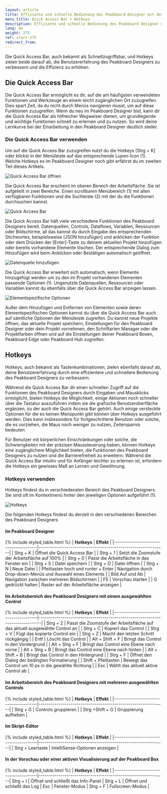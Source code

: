 ```yaml
---
layout: article
title: Effiziente und schnelle Bedienung des Peakboard Designer mit der Quick Access Bar und Hotkeys
menu_title: Quick Access Bar + Hotkeys
description: Effiziente und schnelle Bedienung des Peakboard Designer mit der Quick Access Bar und Hotkeys
lang: de
weight: 275
ref: start-275
redirect_from:
---
```


Die Quick Access Bar, auch bekannt als Schnellzugriffsbar, und Hotkeys zielen beide darauf ab, die Benutzererfahrung des Peakboard Designers zu verbessern und die Effizienz zu erhöhen.

## Die Quick Access Bar

Die Quick Access Bar ermöglicht es dir, auf die am häufigsten verwendeten Funktionen und Werkzeuge an einem leicht zugänglichen Ort zuzugreifen. Dies spart Zeit, da du nicht durch Menüs navigieren musst, um auf diese Funktionen zuzugreifen.
Wenn du neu im Peakboard Designer bist, kann dir die Quick Access Bar als hilfreicher Wegweiser dienen, um grundlegende und wichtige Funktionen schnell zu erlernen und zu nutzen. So wird deine Lernkurve bei der Einarbeitung in den Peakboard Designer deutlich steiler.

### Die Quick Access Bar verwenden

Um auf die Quick Access Bar zuzugreifen nutzt du die Hotkeys [Strg + K] oder klickst in der Menüleiste auf das entsprechende Lupen-Icon (1). Welche Hotkeys es im Peakboard Designer noch gibt erfährst du im zweiten Teil dieses Artikels.

![Quick Access Bar öffnen](/assets/images/get_started/de_quick-access-01.png)

Die Quick Access Bar erscheint im oberen Bereich der Arbeitsfläche. Sie ist aufgeteilt in zwei Bereiche. Einen scrollbaren Menübereich (1) mit allen verfügbaren Funktionen und die Suchleiste (2) mit der du die Funktionen durchsuchen kannst.

![Quick Access Bar](/assets/images/get_started/de_quick-access-02.png)

Die Quick Access Bar hält viele verschiedene Funktionen des Peakboard Designers bereit.
Datenquellen, Controls, Dataflows, Variablen, Ressourcen oder Bildschirme, all das kannst du durch Eingabe des entsprechenden Stichwortes, beispielsweise [JSON hinzufügen] und anklicken der Funktion oder dem Drücken der [Enter]-Taste zu deinem aktuellen Projekt hinzufügen oder bereits vorhandene Elemente löschen. Der entsprechende Dialog zum Hinzufügen wird beim Anklicken oder Bestätigen automatisch geöffnet.

![Datenquelle hinzufügen](/assets/images/get_started/de_quick-access-03.png)

Die Quick Access Bar erweitert sich automatisch, wenn Elemente hinzugefügt werden um zu den im Projekt vorhandenen Elementen passende Optionen (1). Ungenutzte Datenquellen, Ressourcen oder Variablen kannst du ebenfalls über die Quick Access Bar anzeigen lassen.

![Elementspezifische Optionen](/assets/images/get_started/de_quick-access-04.png)

Außer dem Hinzufügen und Entfernen von Elementen sowie deren Elementspezifischen Optionen kannst du über die Quick Access Bar auch auf sämtliche Optionen der Menüleiste zugreifen. Du kannst neue Projekte öffnen, das aktuelle Projekt speichern, Einstellungen für den Peakboard Designer oder dein Projekt vornehmen, den Schriftarten Manager oder die Projektfarben öffnen und auf die Einstellungen deiner Peakboard Boxen, Peakboard Edge oder Peakboard Hub zugreifen.

## Hotkeys

Hotkeys, auch bekannt als Tastenkombinationen, zielen ebenfalls darauf ab, deine Benutzererfahrung durch eine effizientere und schnellere Bedienung des Peakboard Designers zu verbessern.

Während die Quick Access Bar dir einen schnellen Zugriff auf die Funktionen des Peakboard Designers durch Eingaben und Mausklicks ermöglicht, bieten Hotkeys die Möglichkeit, einige Aktionen noch schneller über die Tastatur auszuführen indem sie die grafische Benutzeroberfläche ergänzen, zu der auch die Quick Access Bar gehört. Auch einige versteckte Optionen für die es keinen Menüpunkt gibt können über Hotkeys ausgeführt werden. Dies kann insbesondere für fortgeschrittene Benutzer oder solche, die es vorziehen, die Maus noch weniger zu nutzen, Zeitersparnis bedeuten.

Für Benutzer mit körperlichen Einschränkungen oder solche, die Schwierigkeiten mit der präzisen Maussteuerung haben, können Hotkeys eine zugänglichere Möglichkeit bieten, die Funktionen des Peakboard Designers zu nutzen und die Barrierefreiheit zu erweitern.
Während die Quick Access Bar intuitiv und für Anfänger leichter zu erlernen ist, erfordern die Hotkeys ein gewisses Maß an Lernen und Gewöhnung.

### Hotkeys verwenden

Hotkeys findest du in verschiedensten Bereich des Peakboard Designers. Sie sind oft im Kontextmenü hinter den jeweiligen Optionen aufgeführt (1).

![Hotkeys](/assets/images/get_started/de_hotkeys-01.png)

Die folgenden Hotkeys findest du derzeit in den verschiedenen Bereichen des Peakboard Designers

#### Im Peakboard Designer

{% include styled_table.html %}
| **Hotkeys**                           | **Effekt**                                                    |
|---------------------------------------|---------------------------------------------------------------|
| Strg + K                              | Öffnet die Quick Access Bar                                   |
| Strg + 1                              | Setzt die Zoomstufe der Arbeitsfläche auf 100%                |
| Strg + 0                              | Passt die Arbeitsfläche in das Fenster ein                    |
| Strg + S                              | Datei speichern                                               |
| Strg + O                              | Datei öffnen                                                  |
| Strg + N                              | Neue Datei                                                    |
| Pfeiltasten hoch und runter + Enter   | Navigation durch Drop-down-Menüs und Auswahl eines Elements   |
| Bild Auf und Ab                       | Navigation zwischen mehreren Bildschirmen                     |
| F5                                    | Vorschau starten                                              |
| G gedrückt halten                     | Raster auf der Arbeitsfläche anzeigen                         |

#### Im Arbeitsbereich des Peakboard Designers mit einem ausgewählten Control

{% include styled_table.html %}
| **Hotkeys**                           | **Effekt**                                                                    |
|---------------------------------------|-------------------------------------------------------------------------------|
| Strg + 2                              | Passt die Zoomstufe der Arbeitsfläche auf das aktuell ausgewählte Control an  |
| Strg + C                              | Kopiert das Control                                                           |
| Strg + V                              | Fügt das kopierte Control ein                                                 |
| Strg + Z                              | Macht den letzten Schritt rückgängig                                          |
| Entf                                  | Löscht das Control                                                            |
| Alt + Shift + F                       | Bringt das Control in den Vordergrund                                         |
| Alt + Strg + F                        | Bringt das Control eine Ebene nach vorne                                      |
| Alt + Strg + B                        | Bringt das Control eine Ebene nach hinten                                     |
| Alt + Shift + B                       | Bringt das Control in den Hintergrund                                         |
| Strg + F                              | Öffnet den Dialog der bedingten Formatierung                                  |
| Shift + Pfeiltasten                   | Bewegt das Control um 10 px in die gewählte Richtung                          |
| Esc                                   | Wählt das aktuell aktive Control ab                                           |

#### Im Arbeitsbereich des Peakboard Designers mit mehreren ausgewählten Controls

{% include styled_table.html %}
| **Hotkeys**                           | **Effekt**                                                    |
|---------------------------------------|---------------------------------------------------------------|
| Strg + G                              | Controls gruppieren                                           |
| Strg +Shift + G                       | Gruppierung aufheben                                          |

#### Im Skript-Editor

{% include styled_table.html %}
| **Hotkeys**                           | **Effekt**                                                    |
|---------------------------------------|---------------------------------------------------------------|
| Strg + Leertaste                      | IntelliSense-Optionen anzeigen                                |

#### In der Vorschau oder einer aktiven Visualisierung auf der Peakboard Box

{% include styled_table.html %}
| **Hotkeys**                           | **Effekt**                                                    |
|---------------------------------------|---------------------------------------------------------------|
Strg + I                                | Öffnet und schließt das Info-Panel                            |
Strg + L                                | Öffnet und schließt das Log                                   |
Esc                                     | Fenster-Modus                                                 |
Strg + F                                | Fullscreen-Modus                                              |
